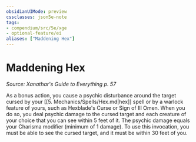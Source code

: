 ```yaml
---
obsidianUIMode: preview
cssclasses: json5e-note
tags:
- compendium/src/5e/xge
- optional-feature/ei
aliases: ["Maddening Hex"]
---
```

# Maddening Hex
*Source: Xanathar's Guide to Everything p. 57* 

As a bonus action, you cause a psychic disturbance around the target cursed by your [[5. Mechanics/Spells/Hex.md\|hex]] spell or by a warlock feature of yours, such as Hexblade's Curse or Sign of Ill Omen. When you do so, you deal psychic damage to the cursed target and each creature of your choice that you can see within 5 feet of it. The psychic damage equals your Charisma modifier (minimum of 1 damage). To use this invocation, you must be able to see the cursed target, and it must be within 30 feet of you.